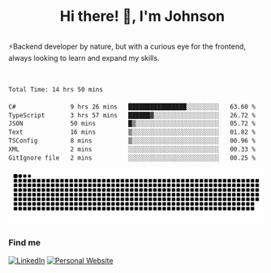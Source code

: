 <div id="user-content-toc">
  <ul align="center">
    <summary><h1 style="display: inline-block">Hi there! 👋, I'm Johnson</h1></summary>
  </ul>
</div>

⚡Backend developer by nature, but with a curious eye for the frontend, always looking to learn and expand my skills.

<br>


<!--START_SECTION:waka-->

```txt
Total Time: 14 hrs 50 mins

C#               9 hrs 26 mins   ████████████████░░░░░░░░░   63.60 %
TypeScript       3 hrs 57 mins   ██████▓░░░░░░░░░░░░░░░░░░   26.72 %
JSON             50 mins         █▒░░░░░░░░░░░░░░░░░░░░░░░   05.72 %
Text             16 mins         ▒░░░░░░░░░░░░░░░░░░░░░░░░   01.82 %
TSConfig         8 mins          ▒░░░░░░░░░░░░░░░░░░░░░░░░   00.96 %
XML              2 mins          ░░░░░░░░░░░░░░░░░░░░░░░░░   00.33 %
GitIgnore file   2 mins          ░░░░░░░░░░░░░░░░░░░░░░░░░   00.25 %
```

<!--END_SECTION:waka-->


<img  src="https://github.com/1999AZZAR/1999AZZAR/blob/main/resources/img/grid-snake.svg"
       alt="snake" /></a>

### Find me
<a href="https://www.linkedin.com/in/dusabe-johnson" target="_blank"><img src="https://img.shields.io/badge/LinkedIn-%230077B5.svg?&style=flat&logo=linkedin&logoColor=white" alt="LinkedIn"></a>
‎‎ [![Personal Website](https://img.shields.io/badge/visit-Johnson.rw-blue)](https://johnson.rw/)
